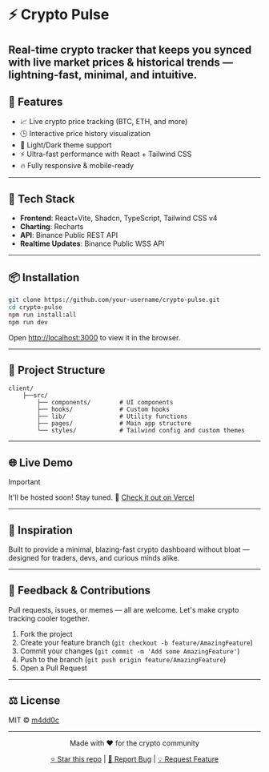 # ⚡ Crypto Pulse

Real-time crypto tracker that keeps you synced with live market prices & historical trends — lightning-fast, minimal, and intuitive.
---

## 🚀 Features

- 📈 Live crypto price tracking (BTC, ETH, and more)
- 🕒 Interactive price history visualization
- 🎨 Light/Dark theme support
- ⚡ Ultra-fast performance with React + Tailwind CSS
- 🔥 Fully responsive & mobile-ready

---

## 🧪 Tech Stack

- **Frontend**: React+Vite, Shadcn, TypeScript, Tailwind CSS v4
- **Charting**: Recharts
- **API**: Binance Public REST API
- **Realtime Updates**: Binance Public WSS API

---

## 📦 Installation

```bash
git clone https://github.com/your-username/crypto-pulse.git
cd crypto-pulse
npm run install:all 
npm run dev
```

Open [http://localhost:3000](http://localhost:3000) to view it in the browser.

---

## 📁 Project Structure

```
client/
    ├──src/
        ├── components/        # UI components
        ├── hooks/             # Custom hooks
        ├── lib/               # Utility functions
        ├── pages/             # Main app structure
        └── styles/            # Tailwind config and custom themes
```

---

## 🌐 Live Demo

> [!important]
> It'll be hosted soon! Stay tuned.
> 🔗 [Check it out on Vercel](https://crypto-pulse-demo.vercel.app)

---

## 🧠 Inspiration

Built to provide a minimal, blazing-fast crypto dashboard without bloat — designed for traders, devs, and curious minds alike.

---

## 💬 Feedback & Contributions

Pull requests, issues, or memes — all are welcome. Let's make crypto tracking cooler together.

1. Fork the project
2. Create your feature branch (`git checkout -b feature/AmazingFeature`)
3. Commit your changes (`git commit -m 'Add some AmazingFeature'`)
4. Push to the branch (`git push origin feature/AmazingFeature`)
5. Open a Pull Request

---

## ⚖️ License

MIT © [m4dd0c](https://github.com/m4dd0c)

---

<div align="center">
  <p>Made with ❤️ for the crypto community</p>
  <p>
    <a href="https://github.com/your-username/crypto-pulse">⭐ Star this repo</a> |
    <a href="https://github.com/your-username/crypto-pulse/issues">🐛 Report Bug</a> |
    <a href="https://github.com/your-username/crypto-pulse/issues">💡 Request Feature</a>
  </p>
</div>
